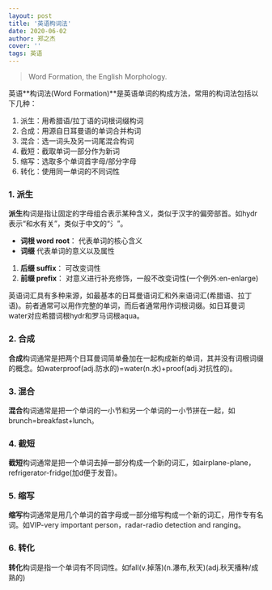 ```yaml
---
layout: post
title: '英语构词法'
date: 2020-06-02
author: 郑之杰
cover: ''
tags: 英语
---
```


> Word Formation, the English Morphology.

英语**构词法(Word Formation)**是英语单词的构成方法，常用的构词法包括以下几种：
1. 派生：用希腊语/拉丁语的词根词缀构词
2. 合成：用源自日耳曼语的单词合并构词
3. 混合：选一词头及另一词尾混合构词
4. 截短：截取单词一部分作为新词
5. 缩写：选取多个单词首字母/部分字母
6. 转化：使用同一单词的不同词性

### 1. 派生 
**派生**构词是指让固定的字母组合表示某种含义，类似于汉字的偏旁部首。如hydr表示“和水有关”，类似于中文的“氵”。

- **词根 word root**： 代表单词的核心含义
- **词缀** 代表单词的意义以及属性
1. **后缀 suffix**： 可改变词性
2. **前缀 prefix**： 对意义进行补充修饰，一般不改变词性(一个例外:en-enlarge)

英语词汇具有多种来源，如最基本的日耳曼语词汇和外来语词汇(希腊语、拉丁语)。前者通常可以用作完整的单词，而后者通常用作词根词缀。如日耳曼词water对应希腊词根hydr和罗马词根aqua。

### 2. 合成
**合成**构词通常是把两个日耳曼词简单叠加在一起构成新的单词，其并没有词根词缀的概念。如waterproof(adj.防水的)=water(n.水)+proof(adj.对抗性的)。

### 3. 混合
**混合**构词通常是把一个单词的一小节和另一个单词的一小节拼在一起，如brunch=breakfast+lunch。

### 4. 截短
**截短**构词通常是把一个单词去掉一部分构成一个新的词汇，如airplane-plane，refrigerator-fridge(加d便于发音)。

### 5. 缩写
**缩写**构词通常是用几个单词的首字母或一部分缩写构成一个新的词汇，用作专有名词。如VIP-very important person，radar-radio detection and ranging。

### 6. 转化
**转化**构词是指一个单词有不同词性。如fall(v.掉落)(n.瀑布,秋天)(adj.秋天播种/成熟的)